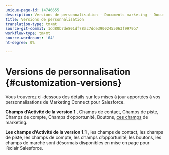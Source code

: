 ```yaml
---
unique-page-id: 14746655
description: Versions de personnalisation - Documents marketing - Documentation du produit
title: Versions de personnalisation
translation-type: tm+mt
source-git-commit: 1dd80b7de801df78ac7dde39002455063f9979b7
workflow-type: tm+mt
source-wordcount: '64'
ht-degree: 0%

---
```



# Versions de personnalisation {#customization-versions}

Vous trouverez ci-dessous des détails sur les mises à jour apportées à vos personnalisations de Marketing Connect pour Salesforce.

**Champs d’Activité de la version 1**
, Champs de contact, Champs de piste, Champs de compte, Champs d’opportunité, Boutons,  [ces champs](/help/marketo/product-docs/marketo-sales-connect/crm/salesforce-customization/sales-connect-customizations-for-crm.md) de marketing.

**Les champs d’Activité de la version 1.1**
, les champs de contact, les champs de piste, les champs de compte, les champs d’opportunité, les boutons, les champs de marché sont désormais disponibles en mise en page pour l’éclair Salesforce.
